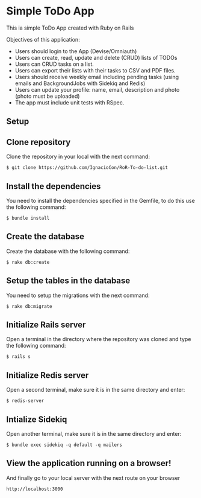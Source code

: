 # Simple ToDo App

This ia simple ToDo App created with Ruby on Rails

Objectives of this application:

* Users should login to the App (Devise/Omniauth)
* Users can create, read, update and delete (CRUD) lists of TODOs
* Users can CRUD tasks on a list.
* Users can export their lists with their tasks to CSV and PDF files.
* Users should receive weekly email including pending tasks (using emails and BackgroundJobs with Sidekiq and Redis)
* Users can update your profile: name, email, description and photo (photo must be uploaded)
* The app must include unit tests with RSpec.


## Setup


## Clone repository

Clone the repository in your local with the next command:

    $ git clone https://github.com/IgnacioCon/RoR-To-do-list.git

## Install the dependencies

You need to install the dependencies specified in the Gemfile, to do this use the following command: 

    $ bundle install

## Create the database

Create the database with the following command:

    $ rake db:create

## Setup the tables in the database

You need to setup the migrations with the next command:

    $ rake db:migrate

## Initialize Rails server

Open a terminal in the directory where the repository was cloned and type the following command: 

    $ rails s

## Initialize Redis server

Open a second terminal, make sure it is in the same directory and enter:
   
    $ redis-server

## Intialize Sidekiq
    
Open another terminal, make sure it is in the same directory and enter: 

    $ bundle exec sidekiq -q default -q mailers

## View the application running on a browser!

And finally go to your local server with the next route on your browser

    http://localhost:3000